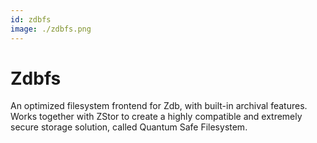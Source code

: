 ```yaml
---
id: zdbfs
image: ./zdbfs.png
---
```

# Zdbfs

An optimized filesystem frontend for Zdb, with built-in archival features. Works together with ZStor to create a highly compatible and extremely secure storage solution, called Quantum Safe Filesystem.